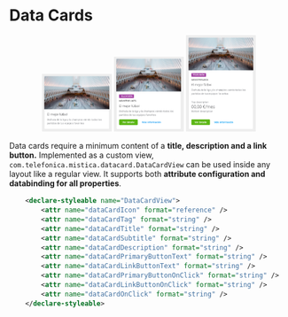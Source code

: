 # Data Cards

<p align="center">
    <img width="25%" src="../../../../../../../../doc/images/media_cards/mediaCard1.png">
    <img width="25%" src="../../../../../../../../doc/images/media_cards/mediaCard2.png">
    <img width="25%" src="../../../../../../../../doc/images/media_cards/mediaCard3.png">
</p>

Data cards require a minimum content of a **title, description and a link button.**
Implemented as a custom view, `com.telefonica.mistica.datacard.DataCardView` can be used inside any layout like a regular view. It supports both **attribute configuration and databinding for all properties**.

```xml
    <declare-styleable name="DataCardView">
        <attr name="dataCardIcon" format="reference" />
        <attr name="dataCardTag" format="string" />
        <attr name="dataCardTitle" format="string" />
        <attr name="dataCardSubtitle" format="string" />
        <attr name="dataCardDescription" format="string" />
        <attr name="dataCardPrimaryButtonText" format="string" />
        <attr name="dataCardLinkButtonText" format="string" />
        <attr name="dataCardPrimaryButtonOnClick" format="string" />
        <attr name="dataCardLinkButtonOnClick" format="string" />
        <attr name="dataCardOnClick" format="string" />
    </declare-styleable>
```